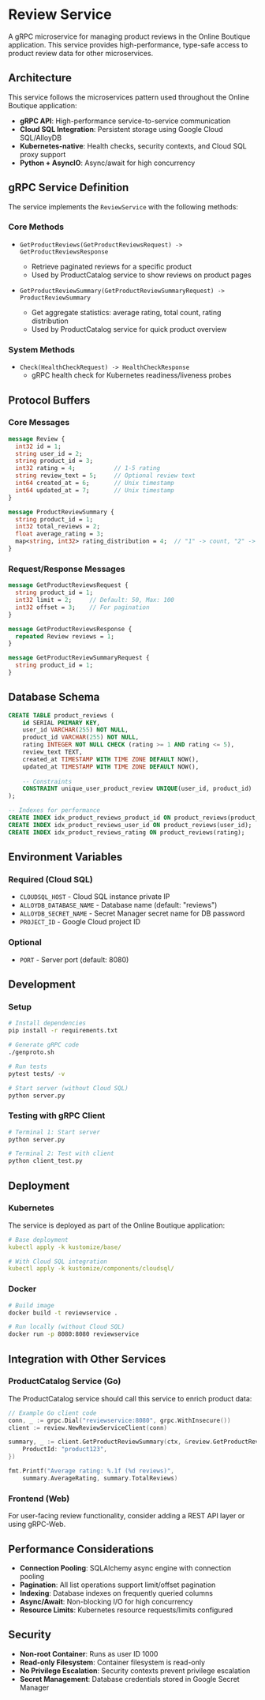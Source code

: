 # Review Service

A gRPC microservice for managing product reviews in the Online Boutique application. This service provides high-performance, type-safe access to product review data for other microservices.

## Architecture

This service follows the microservices pattern used throughout the Online Boutique application:
- **gRPC API**: High-performance service-to-service communication
- **Cloud SQL Integration**: Persistent storage using Google Cloud SQL/AlloyDB
- **Kubernetes-native**: Health checks, security contexts, and Cloud SQL proxy support
- **Python + AsyncIO**: Async/await for high concurrency

## gRPC Service Definition

The service implements the `ReviewService` with the following methods:

### Core Methods
- `GetProductReviews(GetProductReviewsRequest) -> GetProductReviewsResponse`
  - Retrieve paginated reviews for a specific product
  - Used by ProductCatalog service to show reviews on product pages
  
- `GetProductReviewSummary(GetProductReviewSummaryRequest) -> ProductReviewSummary`
  - Get aggregate statistics: average rating, total count, rating distribution
  - Used by ProductCatalog service for quick product overview

### System Methods  
- `Check(HealthCheckRequest) -> HealthCheckResponse`
  - gRPC health check for Kubernetes readiness/liveness probes

## Protocol Buffers

### Core Messages
```protobuf
message Review {
  int32 id = 1;
  string user_id = 2;
  string product_id = 3;
  int32 rating = 4;           // 1-5 rating
  string review_text = 5;     // Optional review text
  int64 created_at = 6;       // Unix timestamp
  int64 updated_at = 7;       // Unix timestamp
}

message ProductReviewSummary {
  string product_id = 1;
  int32 total_reviews = 2;
  float average_rating = 3;
  map<string, int32> rating_distribution = 4;  // "1" -> count, "2" -> count, etc.
}
```

### Request/Response Messages
```protobuf
message GetProductReviewsRequest {
  string product_id = 1;
  int32 limit = 2;     // Default: 50, Max: 100
  int32 offset = 3;    // For pagination
}

message GetProductReviewsResponse {
  repeated Review reviews = 1;
}

message GetProductReviewSummaryRequest {
  string product_id = 1;
}
```

## Database Schema

```sql
CREATE TABLE product_reviews (
    id SERIAL PRIMARY KEY,
    user_id VARCHAR(255) NOT NULL,
    product_id VARCHAR(255) NOT NULL,
    rating INTEGER NOT NULL CHECK (rating >= 1 AND rating <= 5),
    review_text TEXT,
    created_at TIMESTAMP WITH TIME ZONE DEFAULT NOW(),
    updated_at TIMESTAMP WITH TIME ZONE DEFAULT NOW(),
    
    -- Constraints
    CONSTRAINT unique_user_product_review UNIQUE(user_id, product_id)
);

-- Indexes for performance
CREATE INDEX idx_product_reviews_product_id ON product_reviews(product_id);
CREATE INDEX idx_product_reviews_user_id ON product_reviews(user_id);
CREATE INDEX idx_product_reviews_rating ON product_reviews(rating);
```

## Environment Variables

### Required (Cloud SQL)
- `CLOUDSQL_HOST` - Cloud SQL instance private IP
- `ALLOYDB_DATABASE_NAME` - Database name (default: "reviews")
- `ALLOYDB_SECRET_NAME` - Secret Manager secret name for DB password
- `PROJECT_ID` - Google Cloud project ID

### Optional
- `PORT` - Server port (default: 8080)

## Development

### Setup
```bash
# Install dependencies
pip install -r requirements.txt

# Generate gRPC code
./genproto.sh

# Run tests
pytest tests/ -v

# Start server (without Cloud SQL)
python server.py
```

### Testing with gRPC Client
```bash
# Terminal 1: Start server
python server.py

# Terminal 2: Test with client
python client_test.py
```

## Deployment

### Kubernetes
The service is deployed as part of the Online Boutique application:

```yaml
# Base deployment
kubectl apply -k kustomize/base/

# With Cloud SQL integration  
kubectl apply -k kustomize/components/cloudsql/
```

### Docker
```bash
# Build image
docker build -t reviewservice .

# Run locally (without Cloud SQL)
docker run -p 8080:8080 reviewservice
```

## Integration with Other Services

### ProductCatalog Service (Go)
The ProductCatalog service should call this service to enrich product data:

```go
// Example Go client code
conn, _ := grpc.Dial("reviewservice:8080", grpc.WithInsecure())
client := review.NewReviewServiceClient(conn)

summary, _ := client.GetProductReviewSummary(ctx, &review.GetProductReviewSummaryRequest{
    ProductId: "product123",
})

fmt.Printf("Average rating: %.1f (%d reviews)", 
    summary.AverageRating, summary.TotalReviews)
```

### Frontend (Web)
For user-facing review functionality, consider adding a REST API layer or using gRPC-Web.

## Performance Considerations

- **Connection Pooling**: SQLAlchemy async engine with connection pooling
- **Pagination**: All list operations support limit/offset pagination
- **Indexing**: Database indexes on frequently queried columns
- **Async/Await**: Non-blocking I/O for high concurrency
- **Resource Limits**: Kubernetes resource requests/limits configured

## Security

- **Non-root Container**: Runs as user ID 1000
- **Read-only Filesystem**: Container filesystem is read-only
- **No Privilege Escalation**: Security contexts prevent privilege escalation
- **Secret Management**: Database credentials stored in Google Secret Manager 